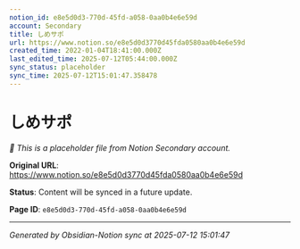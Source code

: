 ```yaml
---
notion_id: e8e5d0d3-770d-45fd-a058-0aa0b4e6e59d
account: Secondary
title: しめサポ
url: https://www.notion.so/e8e5d0d3770d45fda0580aa0b4e6e59d
created_time: 2022-01-04T18:41:00.000Z
last_edited_time: 2025-07-12T05:44:00.000Z
sync_status: placeholder
sync_time: 2025-07-12T15:01:47.358478
---
```


# しめサポ

*🔄 This is a placeholder file from Notion Secondary account.*

**Original URL**: https://www.notion.so/e8e5d0d3770d45fda0580aa0b4e6e59d

**Status**: Content will be synced in a future update.

**Page ID**: `e8e5d0d3-770d-45fd-a058-0aa0b4e6e59d`

---

*Generated by Obsidian-Notion sync at 2025-07-12 15:01:47*
